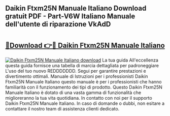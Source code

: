 ## Daikin Ftxm25N Manuale Italiano Download gratuit PDF - Part-V6W Italiano Manuale dell'utente di riparazione VkAdD

# <h2><a href="http://df9zohu.blite.top/?on=Daikin+Ftxm25N+Manuale+Italiano">🔗Download 👉🔴 Daikin Ftxm25N Manuale Italiano</a></h2>

[![Daikin Ftxm25N Manuale Italiano download](https://i.imgur.com/lujVjoI.png)](http://df9zohu.blite.top/?on=Daikin+Ftxm25N+Manuale+Italiano)
La tua guida All'eccellenza questa guida fornisce una tabella di marcia dettagliata per padroneggiare L'uso del tuo nuovo REDDDDDDD. Segui per garantire prestazioni e divertimento ottimali. Manuale di Istruzioni per i professionisti Daikin Ftxm25N Manuale Italiano questo manuale è per i professionisti che hanno familiarità con il funzionamento dei tipi di prodotto. Questo Daikin Ftxm25N Manuale Italiano è dotato di una vasta gamma di funzionalità che miglioreranno la tua vita quotidiana. In contatto con noi per il supporto Daikin Ftxm25N Manuale Italiano. In caso di domande o dubbi, non esitare a contattare il nostro team di assistenza clienti dedicato.
